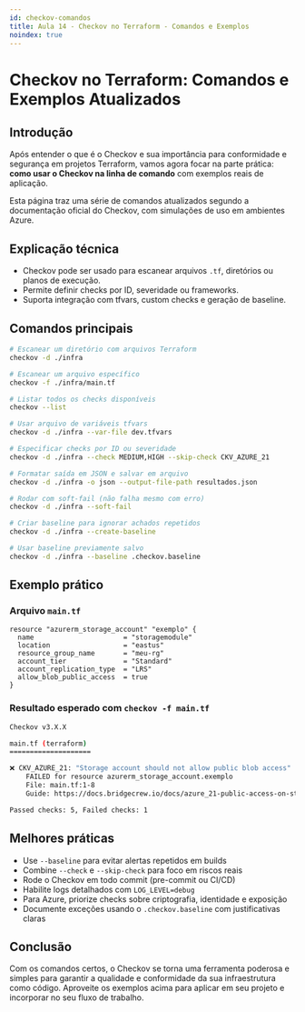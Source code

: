 ```yaml
---
id: checkov-comandos
title: Aula 14 - Checkov no Terraform - Comandos e Exemplos
noindex: true
---
```


# Checkov no Terraform: Comandos e Exemplos Atualizados

## Introdução

Após entender o que é o Checkov e sua importância para conformidade e segurança em projetos Terraform, vamos agora focar na parte prática: **como usar o Checkov na linha de comando** com exemplos reais de aplicação.

Esta página traz uma série de comandos atualizados segundo a documentação oficial do Checkov, com simulações de uso em ambientes Azure.

## Explicação técnica

* Checkov pode ser usado para escanear arquivos `.tf`, diretórios ou planos de execução.
* Permite definir checks por ID, severidade ou frameworks.
* Suporta integração com tfvars, custom checks e geração de baseline.

## Comandos principais

```bash
# Escanear um diretório com arquivos Terraform
checkov -d ./infra

# Escanear um arquivo específico
checkov -f ./infra/main.tf

# Listar todos os checks disponíveis
checkov --list

# Usar arquivo de variáveis tfvars
checkov -d ./infra --var-file dev.tfvars

# Especificar checks por ID ou severidade
checkov -d ./infra --check MEDIUM,HIGH --skip-check CKV_AZURE_21

# Formatar saída em JSON e salvar em arquivo
checkov -d ./infra -o json --output-file-path resultados.json

# Rodar com soft-fail (não falha mesmo com erro)
checkov -d ./infra --soft-fail

# Criar baseline para ignorar achados repetidos
checkov -d ./infra --create-baseline

# Usar baseline previamente salvo
checkov -d ./infra --baseline .checkov.baseline
```

## Exemplo prático

### Arquivo `main.tf`

```hcl
resource "azurerm_storage_account" "exemplo" {
  name                      = "storagemodule"
  location                  = "eastus"
  resource_group_name       = "meu-rg"
  account_tier              = "Standard"
  account_replication_type  = "LRS"
  allow_blob_public_access  = true
}
```

### Resultado esperado com `checkov -f main.tf`

```bash
Checkov v3.X.X

main.tf (terraform)
====================

❌ CKV_AZURE_21: "Storage account should not allow public blob access"
	FAILED for resource azurerm_storage_account.exemplo
	File: main.tf:1-8
	Guide: https://docs.bridgecrew.io/docs/azure_21-public-access-on-storage

Passed checks: 5, Failed checks: 1
```

## Melhores práticas

* Use `--baseline` para evitar alertas repetidos em builds
* Combine `--check` e `--skip-check` para foco em riscos reais
* Rode o Checkov em todo commit (pre-commit ou CI/CD)
* Habilite logs detalhados com `LOG_LEVEL=debug`
* Para Azure, priorize checks sobre criptografia, identidade e exposição
* Documente exceções usando o `.checkov.baseline` com justificativas claras

## Conclusão

Com os comandos certos, o Checkov se torna uma ferramenta poderosa e simples para garantir a qualidade e conformidade da sua infraestrutura como código. Aproveite os exemplos acima para aplicar em seu projeto e incorporar no seu fluxo de trabalho.
